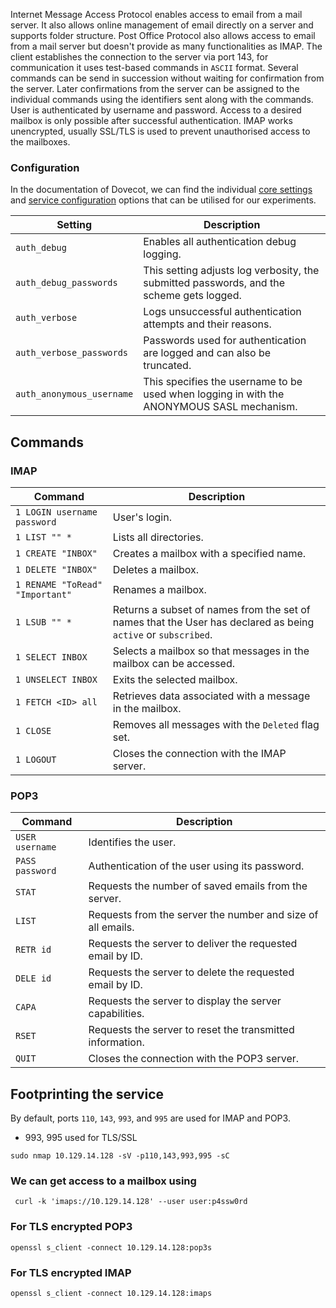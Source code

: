 Internet Message Access Protocol enables access to email from a mail server. It also allows online management of email directly on a server and supports folder structure.
Post Office Protocol also allows access to email from a mail server but doesn't provide as many functionalities as IMAP.
The client establishes the connection to the server via port 143, for communication it uses test-based commands in `ASCII` format. Several commands can be send in succession without waiting for confirmation from the server. Later confirmations from the server can be assigned to the individual commands using the identifiers sent along with the commands.
User is authenticated by username and password.
Access to a desired mailbox is only possible after successful authentication.
IMAP works unencrypted, usually SSL/TLS is used to prevent unauthorised access to the mailboxes.
### Configuration
In the documentation of Dovecot, we can find the individual [core settings](https://doc.dovecot.org/settings/core/) and [service configuration](https://doc.dovecot.org/configuration_manual/service_configuration/) options that can be utilised for our experiments.

|**Setting**|**Description**|
|---|---|
|`auth_debug`|Enables all authentication debug logging.|
|`auth_debug_passwords`|This setting adjusts log verbosity, the submitted passwords, and the scheme gets logged.|
|`auth_verbose`|Logs unsuccessful authentication attempts and their reasons.|
|`auth_verbose_passwords`|Passwords used for authentication are logged and can also be truncated.|
|`auth_anonymous_username`|This specifies the username to be used when logging in with the ANONYMOUS SASL mechanism.|
## Commands

### IMAP

| **Command**                     | **Description**                                                                                               |
| ------------------------------- | ------------------------------------------------------------------------------------------------------------- |
| `1 LOGIN username password`     | User's login.                                                                                                 |
| `1 LIST "" *`                   | Lists all directories.                                                                                        |
| `1 CREATE "INBOX"`              | Creates a mailbox with a specified name.                                                                      |
| `1 DELETE "INBOX"`              | Deletes a mailbox.                                                                                            |
| `1 RENAME "ToRead" "Important"` | Renames a mailbox.                                                                                            |
| `1 LSUB "" *`                   | Returns a subset of names from the set of names that the User has declared as being `active` or `subscribed`. |
| `1 SELECT INBOX`                | Selects a mailbox so that messages in the mailbox can be accessed.                                            |
| `1 UNSELECT INBOX`              | Exits the selected mailbox.                                                                                   |
| `1 FETCH <ID> all`              | Retrieves data associated with a message in the mailbox.                                                      |
| `1 CLOSE`                       | Removes all messages with the `Deleted` flag set.                                                             |
| `1 LOGOUT`                      | Closes the connection with the IMAP server.                                                                   |
### POP3

| **Command**     | **Description**                                             |
| --------------- | ----------------------------------------------------------- |
| `USER username` | Identifies the user.                                        |
| `PASS password` | Authentication of the user using its password.              |
| `STAT`          | Requests the number of saved emails from the server.        |
| `LIST`          | Requests from the server the number and size of all emails. |
| `RETR id`       | Requests the server to deliver the requested email by ID.   |
| `DELE id`       | Requests the server to delete the requested email by ID.    |
| `CAPA`          | Requests the server to display the server capabilities.     |
| `RSET`          | Requests the server to reset the transmitted information.   |
| `QUIT`          | Closes the connection with the POP3 server.                 |
## Footprinting the service

By default, ports `110`, `143`, `993`, and `995` are used for IMAP and POP3.
-  993, 995 used for TLS/SSL

```shell
sudo nmap 10.129.14.128 -sV -p110,143,993,995 -sC
```

### We can get access to a mailbox using
```shell
 curl -k 'imaps://10.129.14.128' --user user:p4ssw0rd
```

### For TLS encrypted POP3
```shell
openssl s_client -connect 10.129.14.128:pop3s
```
### For TLS encrypted IMAP
```shell
openssl s_client -connect 10.129.14.128:imaps
```
